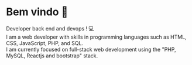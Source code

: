 <div align="left">
  <h1>Bem vindo 👋 </h1>
    <p> Developer back  end and devops ! 💻
    </br> I am a web developer with skills in programming languages such as HTML, CSS, JavaScript, PHP, and SQL. </br> I am currently focused on full-stack web development using the "PHP, MySQL, Reactjs and bootstrap" stack.
    </br>
    </p>
</div>

  
